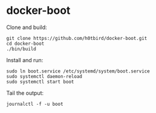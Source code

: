 # docker-boot

Clone and build:
```
git clone https://github.com/h0tbird/docker-boot.git
cd docker-boot
./bin/build
```

Install and run:
```
sudo ln boot.service /etc/systemd/system/boot.service
sudo systemctl daemon-reload
sudo systemctl start boot
```

Tail the output:
```
journalctl -f -u boot
```
